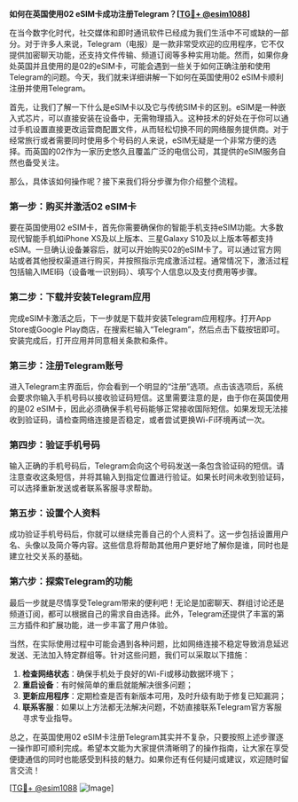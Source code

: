 **如何在英国使用02 eSIM卡成功注册Telegram？[[TG💪+ @esim1088](https://t.me/s/esim1088)]**

在当今数字化时代，社交媒体和即时通讯软件已经成为我们生活中不可或缺的一部分。对于许多人来说，Telegram（电报）是一款非常受欢迎的应用程序，它不仅提供加密聊天功能，还支持文件传输、频道订阅等多种实用功能。然而，如果你身处英国并且使用的是02的eSIM卡，可能会遇到一些关于如何正确注册和使用Telegram的问题。今天，我们就来详细讲解一下如何在英国使用02 eSIM卡顺利注册并使用Telegram。

首先，让我们了解一下什么是eSIM卡以及它与传统SIM卡的区别。eSIM是一种嵌入式芯片，可以直接安装在设备中，无需物理插入。这种技术的好处在于你可以通过手机设置直接更改运营商配置文件，从而轻松切换不同的网络服务提供商。对于经常旅行或者需要同时使用多个号码的人来说，eSIM无疑是一个非常方便的选择。而英国的02作为一家历史悠久且覆盖广泛的电信公司，其提供的eSIM服务自然也备受关注。

那么，具体该如何操作呢？接下来我们将分步骤为你介绍整个流程。

### 第一步：购买并激活02 eSIM卡

要在英国使用02 eSIM卡，首先你需要确保你的智能手机支持eSIM功能。大多数现代智能手机如iPhone XS及以上版本、三星Galaxy S10及以上版本等都支持eSIM。一旦确认设备兼容后，就可以开始购买02的eSIM卡了。可以通过官方网站或者其他授权渠道进行购买，并按照指示完成激活过程。通常情况下，激活过程包括输入IMEI码（设备唯一识别码）、填写个人信息以及支付费用等步骤。

### 第二步：下载并安装Telegram应用

完成eSIM卡激活之后，下一步就是下载并安装Telegram应用程序。打开App Store或Google Play商店，在搜索栏输入“Telegram”，然后点击下载按钮即可。安装完成后，打开应用并同意相关条款和条件。

### 第三步：注册Telegram账号

进入Telegram主界面后，你会看到一个明显的“注册”选项。点击该选项后，系统会要求你输入手机号码以接收验证码短信。这里需要注意的是，由于你在英国使用的是02 eSIM卡，因此必须确保手机号码能够正常接收国际短信。如果发现无法接收到验证码，请检查网络连接是否稳定，或者尝试更换Wi-Fi环境再试一次。

### 第四步：验证手机号码

输入正确的手机号码后，Telegram会向这个号码发送一条包含验证码的短信。请注意查收这条短信，并将其输入到指定位置进行验证。如果长时间未收到验证码，可以选择重新发送或者联系客服寻求帮助。

### 第五步：设置个人资料

成功验证手机号码后，你就可以继续完善自己的个人资料了。这一步包括设置用户名、头像以及简介等内容。这些信息将帮助其他用户更好地了解你是谁，同时也是建立社交关系的基础。

### 第六步：探索Telegram的功能

最后一步就是尽情享受Telegram带来的便利吧！无论是加密聊天、群组讨论还是频道订阅，都可以根据自己的需求自由选择。此外，Telegram还提供了丰富的第三方插件和扩展功能，进一步丰富了用户体验。

当然，在实际使用过程中可能会遇到各种问题，比如网络连接不稳定导致消息延迟发送、无法加入特定群组等。针对这些问题，我们可以采取以下措施：

1. **检查网络状态**：确保手机处于良好的Wi-Fi或移动数据环境下；
2. **重启设备**：有时候简单的重启就能解决很多问题；
3. **更新应用程序**：定期检查是否有新版本可用，及时升级有助于修复已知漏洞；
4. **联系客服**：如果以上方法都无法解决问题，不妨直接联系Telegram官方客服寻求专业指导。

总之，在英国使用02 eSIM卡注册Telegram其实并不复杂，只要按照上述步骤逐一操作即可顺利完成。希望本文能为大家提供清晰明了的操作指南，让大家在享受便捷通信的同时也能感受到科技的魅力。如果你还有任何疑问或建议，欢迎随时留言交流！

[[TG💪+ @esim1088](https://t.me/s/esim1088) ![Image](https://i.postimg.cc/4NQfJmqS/Snipaste-2025-05-13-00-14-12.png)]